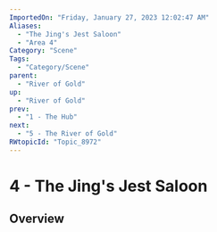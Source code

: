 ```yaml
---
ImportedOn: "Friday, January 27, 2023 12:02:47 AM"
Aliases:
  - "The Jing's Jest Saloon"
  - "Area 4"
Category: "Scene"
Tags:
  - "Category/Scene"
parent:
  - "River of Gold"
up:
  - "River of Gold"
prev:
  - "1 - The Hub"
next:
  - "5 - The River of Gold"
RWtopicId: "Topic_8972"
---
```

# 4 - The Jing's Jest Saloon
## Overview
